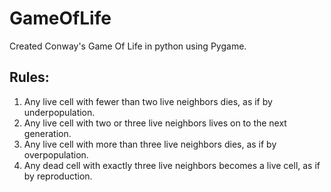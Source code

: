 # GameOfLife
Created Conway's Game Of Life in python using Pygame.  
## Rules:  
1. Any live cell with fewer than two live neighbors dies, as if by underpopulation.  
2. Any live cell with two or three live neighbors lives on to the next generation.  
3. Any live cell with more than three live neighbors dies, as if by overpopulation.  
4. Any dead cell with exactly three live neighbors becomes a live cell, as if by reproduction.  
